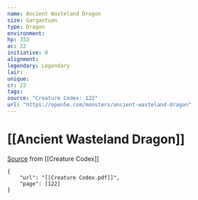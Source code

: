 ```yaml
---
name: Ancient Wasteland Dragon
size: Gargantuan
type: Dragon
environment: 
hp: 333
ac: 22
initiative: 0
alignment: 
legendary: Legendary
lair: 
unique: 
cr: 23
tags: 
source: "Creature Codex: 122"
url: "https://open5e.com/monsters/ancient-wasteland-dragon"
---
```

# [[Ancient Wasteland Dragon]]

[Source](zotero://open-pdf/library/items/NTNKJRHG?page=122) from [[Creature Codex]]

```pdf
{
	"url": "[[Creature Codex.pdf]]",
	"page": [122]
}
```

